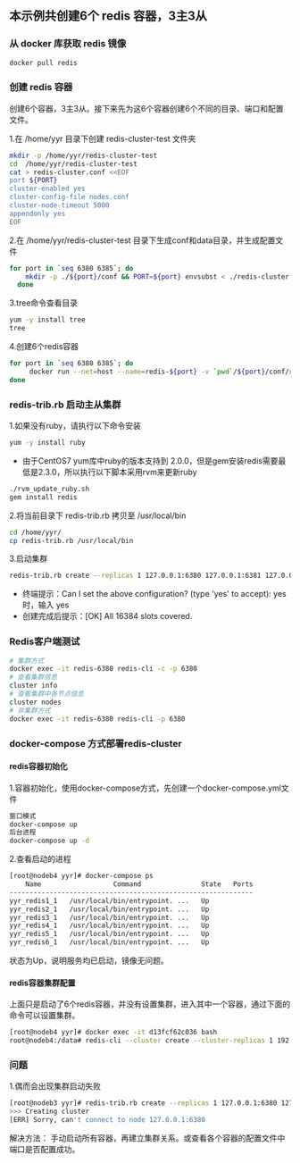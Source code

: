 ## 本示例共创建6个 redis 容器，3主3从
### 从 docker 库获取 redis 镜像
``` bash
docker pull redis
```
### 创建 redis 容器
创建6个容器，3主3从。接下来先为这6个容器创建6个不同的目录、端口和配置文件。

1.在 /home/yyr 目录下创建 redis-cluster-test 文件夹
``` bash
mkdir -p /home/yyr/redis-cluster-test
cd  /home/yyr/redis-cluster-test
cat > redis-cluster.conf <<EOF
port ${PORT}
cluster-enabled yes
cluster-config-file nodes.conf
cluster-node-timeout 5000
appendonly yes
EOF
```
2.在 /home/yyr/redis-cluster-test 目录下生成conf和data目录，并生成配置文件
``` bash
for port in `seq 6380 6385`; do 
    mkdir -p ./${port}/conf && PORT=${port} envsubst < ./redis-cluster.conf > ./${port}/conf/redis.conf && mkdir -p ./${port}/data;
  done
```
3.tree命令查看目录
``` bash
yum -y install tree
tree
```
4.创建6个redis容器
``` bash
for port in `seq 6380 6385`; do 
     docker run --net=host --name=redis-${port} -v `pwd`/${port}/conf/redis.conf:/usr/local/etc/redis/redis.conf -d redis:latest redis-server /usr/local/etc/redis/redis.conf; 
done
```
### redis-trib.rb 启动主从集群
1.如果没有ruby，请执行以下命令安装
``` bash
yum -y install ruby
```
* 由于CentOS7 yum库中ruby的版本支持到 2.0.0，但是gem安装redis需要最低是2.3.0，所以执行以下脚本采用rvm来更新ruby
``` bash
./rvm_update_ruby.sh
gem install redis
```
2.将当前目录下 redis-trib.rb 拷贝至 /usr/local/bin
``` bash
cd /home/yyr/
cp redis-trib.rb /usr/local/bin
```
3.启动集群
``` bash
redis-trib.rb create --replicas 1 127.0.0.1:6380 127.0.0.1:6381 127.0.0.1:6382 127.0.0.1:6383 127.0.0.1:6384 127.0.0.1:6385
```
* 终端提示：Can I set the above configuration? (type 'yes' to accept): yes时，输入 yes
* 创建完成后提示：[OK] All 16384 slots covered.
### Redis客户端测试
``` bash
# 集群方式
docker exec -it redis-6380 redis-cli -c -p 6380
# 查看集群信息
cluster info
# 查看集群中各节点信息
cluster nodes
# 非集群方式
docker exec -it redis-6380 redis-cli -p 6380
```
### docker-compose 方式部署redis-cluster
#### redis容器初始化
1.容器初始化，使用docker-compose方式，先创建一个docker-compose.yml文件
```bash
窗口模式
docker-compose up
后台进程
docker-compose up -d
```
2.查看启动的进程
```bash
[root@nodeb4 yyr]# docker-compose ps
    Name                  Command               State   Ports
-------------------------------------------------------------
yyr_redis1_1   /usr/local/bin/entrypoint. ...   Up           
yyr_redis2_1   /usr/local/bin/entrypoint. ...   Up           
yyr_redis3_1   /usr/local/bin/entrypoint. ...   Up           
yyr_redis4_1   /usr/local/bin/entrypoint. ...   Up           
yyr_redis5_1   /usr/local/bin/entrypoint. ...   Up           
yyr_redis6_1   /usr/local/bin/entrypoint. ...   Up           
```
状态为Up，说明服务均已启动，镜像无问题。
#### redis容器集群配置
上面只是启动了6个redis容器，并没有设置集群，进入其中一个容器，通过下面的命令可以设置集群。
```bash
[root@nodeb4 yyr]# docker exec -it d13fcf62c036 bash
root@nodeb4:/data# redis-cli --cluster create --cluster-replicas 1 192.168.100.64:8001 192.168.100.64:8002 192.168.100.64:8003 192.168.100.64:8004 192.168.100.64:8005 192.168.100.64:8006
```
### 问题
1.偶而会出现集群启动失败
```bash
[root@nodeb3 yyr]# redis-trib.rb create --replicas 1 127.0.0.1:6380 127.0.0.1:6381 127.0.0.1:6382 127.0.0.1:6383 127.0.0.1:6384 127.0.0.1:6385
>>> Creating cluster
[ERR] Sorry, can't connect to node 127.0.0.1:6380
```
解决方法：
手动启动所有容器，再建立集群关系。或查看各个容器的配置文件中端口是否配置成功。
